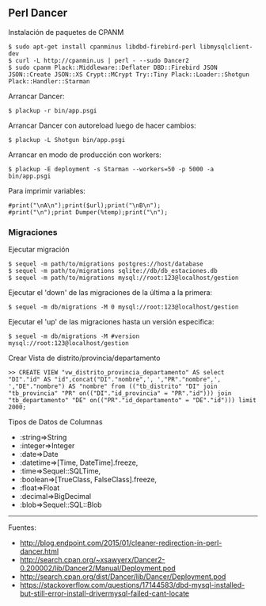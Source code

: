 ## Perl Dancer

Instalación de paquetes de CPANM

    $ sudo apt-get install cpanminus libdbd-firebird-perl libmysqlclient-dev
    $ curl -L http://cpanmin.us | perl - --sudo Dancer2
    $ sudo cpanm Plack::Middleware::Deflater DBD::Firebird JSON JSON::Create JSON::XS Crypt::MCrypt Try::Tiny Plack::Loader::Shotgun Plack::Handler::Starman

Arrancar Dancer:

    $ plackup -r bin/app.psgi

Arrancar Dancer con autoreload luego de hacer cambios:

    $ plackup -L Shotgun bin/app.psgi


Arrancar en modo de producción con workers:

    $ plackup -E deployment -s Starman --workers=50 -p 5000 -a bin/app.psgi

Para imprimir variables:

    #print("\nA\n");print($url);print("\nB\n");
    #print("\n");print Dumper(%temp);print("\n");

### Migraciones

Ejecutar migración

    $ sequel -m path/to/migrations postgres://host/database
    $ sequel -m path/to/migrations sqlite://db/db_estaciones.db
    $ sequel -m path/to/migrations mysql://root:123@localhost/gestion

Ejecutar el 'down' de las migraciones de la última a la primera:

    $ sequel -m db/migrations -M 0 mysql://root:123@localhost/gestion

Ejecutar el 'up' de las migraciones hasta un versión especifica:

    $ sequel -m db/migrations -M #version mysql://root:123@localhost/gestion

Crear Vista de distrito/provincia/departamento

    >> CREATE VIEW "vw_distrito_provincia_departamento" AS select "DI"."id" AS "id",concat("DI"."nombre",', ',"PR"."nombre",', ',"DE"."nombre") AS "nombre" from (("tb_distrito" "DI" join "tb_provincia" "PR" on(("DI"."id_provincia" = "PR"."id"))) join "tb_departamento" "DE" on(("PR"."id_departamento" = "DE"."id"))) limit 2000;

Tipos de Datos de Columnas

+ :string=>String
+ :integer=>Integer
+ :date=>Date
+ :datetime=>[Time, DateTime].freeze, 
+ :time=>Sequel::SQLTime, 
+ :boolean=>[TrueClass, FalseClass].freeze, 
+ :float=>Float
+ :decimal=>BigDecimal
+ :blob=>Sequel::SQL::Blob

---

Fuentes:

+ http://blog.endpoint.com/2015/01/cleaner-redirection-in-perl-dancer.html
+ http://search.cpan.org/~xsawyerx/Dancer2-0.200002/lib/Dancer2/Manual/Deployment.pod
+ http://search.cpan.org/dist/Dancer/lib/Dancer/Deployment.pod
+ https://stackoverflow.com/questions/17144583/dbd-mysql-installed-but-still-error-install-drivermysql-failed-cant-locate
